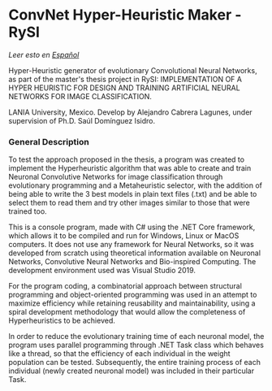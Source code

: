 # ConvNet Hyper-Heuristic Maker - RySI
*Leer esto en [Español](https://github.com/Axthal/ConvNet-Hyper-Heuristic-Mkr_RySI/blob/master/README.md)*

Hyper-Heuristic generator of evolutionary Convolutional Neural Networks, as part of the master's thesis project in RySI: IMPLEMENTATION OF A HYPER HEURISTIC FOR DESIGN AND TRAINING ARTIFICIAL NEURAL NETWORKS FOR IMAGE CLASSIFICATION.

LANIA University, Mexico. Develop by Alejandro Cabrera Lagunes, under supervision of Ph.D. Saúl Domínguez Isidro.

### General Description

To test the approach proposed in the thesis, a program was created to implement the Hyperheuristic algorithm that was able to create and train Neuronal Convolutive Networks for image classification through evolutionary programming and a Metaheuristic selector, with the addition of being able to write the 3 best models in plain text files (.txt) and be able to select them to read them and try other images similar to those that were trained too.

This is a console program, made with C# using the .NET Core framework, which allows it to be compiled and run for Windows, Linux or MacOS computers. It does not use any framework for Neural Networks, so it was developed from scratch using theoretical information available on Neuronal Networks, Convolutive Neural Networks and Bio-inspired Computing. The development environment used was Visual Studio 2019.

For the program coding, a combinatorial approach between structural programming and object-oriented programming was used in an attempt to maximize efficiency while retaining reusability and maintainability, using a spiral development methodology that would allow the completeness of Hyperheuristics to be achieved.

In order to reduce the evolutionary training time of each neuronal model, the program uses parallel programming through .NET Task class which behaves like a thread, so that the efficiency of each individual in the weight population can be tested. Subsequently, the entire training process of each individual (newly created neuronal model) was included in their particular Task.
